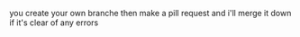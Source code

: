 you create your own branche then make a pill request and i'll merge it down if it's clear of any errors
